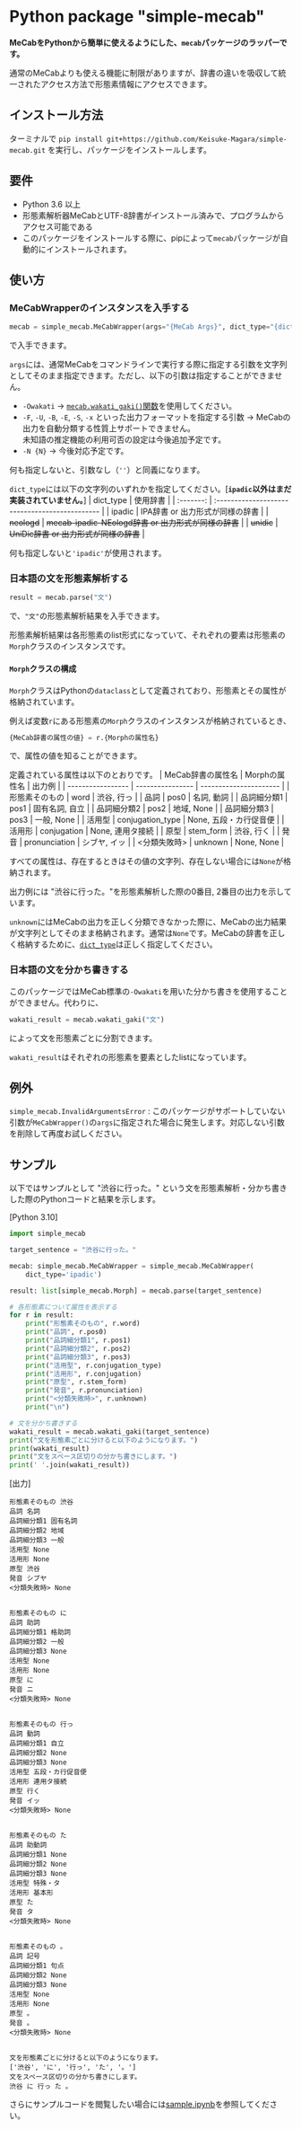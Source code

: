 # Python package "simple-mecab"

**MeCabをPythonから簡単に使えるようにした、`mecab`パッケージのラッパーです。**

通常のMeCabよりも使える機能に制限がありますが、辞書の違いを吸収して統一されたアクセス方法で形態素情報にアクセスできます。

## インストール方法

ターミナルで `pip install git+https://github.com/Keisuke-Magara/simple-mecab.git` を実行し、パッケージをインストールします。

## 要件
- Python 3.6 以上
- 形態素解析器MeCabとUTF-8辞書がインストール済みで、プログラムからアクセス可能である
- このパッケージをインストールする際に、pipによって`mecab`パッケージが自動的にインストールされます。

## 使い方

### MeCabWrapperのインスタンスを入手する
```python
mecab = simple_mecab.MeCabWrapper(args="{MeCab Args}", dict_type="{dict_type_literal})
```
で入手できます。

`args`には、通常MeCabをコマンドラインで実行する際に指定する引数を文字列としてそのまま指定できます。ただし、以下の引数は指定することができません。
- `-Owakati` → [`mecab.wakati_gaki()`関数](#日本語の文を分かち書きする)を使用してください。
- `-F`, `-U`, `-B`, `-E`, `-S`, `-x` といった出力フォーマットを指定する引数 → MeCabの出力を自動分類する性質上サポートできません。  
  未知語の推定機能の利用可否の設定は今後追加予定です。
- `-N {N}` → 今後対応予定です。

何も指定しないと、引数なし（`''`）と同義になります。


`dict_type`には以下の文字列のいずれかを指定してください。[**`ipadic`以外はまだ実装されていません。**]
| dict_type | 使用辞書                                        | 
| :-------: | :--------------------------------------------- | 
| ipadic    | IPA辞書 or 出力形式が同様の辞書                  | 
| ~~neologd~~   | ~~mecab-ipadic-NEologd辞書 or 出力形式が同様の辞書~~ | 
| ~~unidic~~    | ~~UniDic辞書 or 出力形式が同様の辞書~~               | 

何も指定しないと`'ipadic'`が使用されます。


### 日本語の文を形態素解析する
```python
result = mecab.parse("文")
```
で、`"文"`の形態素解析結果を入手できます。

形態素解析結果は各形態素のlist形式になっていて、それぞれの要素は形態素の`Morph`クラスのインスタンスです。

#### `Morph`クラスの構成
`Morph`クラスはPythonの`dataclass`として定義されており、形態素とその属性が格納されています。

例えば変数`r`にある形態素の`Morph`クラスのインスタンスが格納されているとき、
```python
{MeCab辞書の属性の値} = r.{Morphの属性名}
```
で、属性の値を知ることができます。

定義されている属性は以下のとおりです。
| MeCab辞書の属性名 | Morphの属性名    | 出力例                 | 
| ----------------- | ---------------- | ---------------------- | 
| 形態素そのもの    | word             | 渋谷, 行っ             | 
| 品詞              | pos0             | 名詞, 動詞             | 
| 品詞細分類1       | pos1             | 固有名詞, 自立         | 
| 品詞細分類2       | pos2             | 地域, None             | 
| 品詞細分類3       | pos3             | 一般, None             | 
| 活用型            | conjugation_type | None, 五段・カ行促音便 | 
| 活用形            | conjugation      | None, 連用タ接続       | 
| 原型              | stem_form        | 渋谷, 行く             | 
| 発音              | pronunciation    | シブヤ, イッ           | 
| <分類失敗時>      | unknown          | None, None             | 

すべての属性は、存在するときはその値の文字列、存在しない場合には`None`が格納されます。

出力例には "渋谷に行った。"を形態素解析した際の0番目, 2番目の出力を示しています。

`unknown`にはMeCabの出力を正しく分類できなかった際に、MeCabの出力結果が文字列としてそのまま格納されます。通常は`None`です。MeCabの辞書を正しく格納するために、[`dict_type`](#mecabwrapperのインスタンスを入手する)は正しく指定してください。


### 日本語の文を分かち書きする
このパッケージではMeCab標準の`-Owakati`を用いた分かち書きを使用することができません。代わりに、
```python
wakati_result = mecab.wakati_gaki("文")
```
によって文を形態素ごとに分割できます。

`wakati_result`はそれぞれの形態素を要素としたlistになっています。


## 例外
`simple_mecab.InvalidArgumentsError` : このパッケージがサポートしていない引数が`MeCabWrapper()`の`args`に指定された場合に発生します。対応しない引数を削除して再度お試しください。

## サンプル
以下ではサンプルとして "渋谷に行った。" という文を形態素解析・分かち書きした際のPythonコードと結果を示します。

[Python 3.10]
```python
import simple_mecab

target_sentence = "渋谷に行った。"

mecab: simple_mecab.MeCabWrapper = simple_mecab.MeCabWrapper(
    dict_type='ipadic')

result: list[simple_mecab.Morph] = mecab.parse(target_sentence)

# 各形態素について属性を表示する
for r in result:
    print("形態素そのもの", r.word)
    print("品詞", r.pos0)
    print("品詞細分類1", r.pos1)
    print("品詞細分類2", r.pos2)
    print("品詞細分類3", r.pos3)
    print("活用型", r.conjugation_type)
    print("活用形", r.conjugation)
    print("原型", r.stem_form)
    print("発音", r.pronunciation)
    print("<分類失敗時>", r.unknown)
    print("\n")

# 文を分かち書きする
wakati_result = mecab.wakati_gaki(target_sentence)
print("文を形態素ごとに分けると以下のようになります。")
print(wakati_result)
print("文をスペース区切りの分かち書きにします。")
print(' '.join(wakati_result))

```

[出力]
```
形態素そのもの 渋谷
品詞 名詞
品詞細分類1 固有名詞
品詞細分類2 地域
品詞細分類3 一般
活用型 None
活用形 None
原型 渋谷
発音 シブヤ
<分類失敗時> None


形態素そのもの に
品詞 助詞
品詞細分類1 格助詞
品詞細分類2 一般
品詞細分類3 None
活用型 None
活用形 None
原型 に
発音 ニ
<分類失敗時> None


形態素そのもの 行っ
品詞 動詞
品詞細分類1 自立
品詞細分類2 None
品詞細分類3 None
活用型 五段・カ行促音便
活用形 連用タ接続
原型 行く
発音 イッ
<分類失敗時> None


形態素そのもの た
品詞 助動詞
品詞細分類1 None
品詞細分類2 None
品詞細分類3 None
活用型 特殊・タ
活用形 基本形
原型 た
発音 タ
<分類失敗時> None


形態素そのもの 。
品詞 記号
品詞細分類1 句点
品詞細分類2 None
品詞細分類3 None
活用型 None
活用形 None
原型 。
発音 。
<分類失敗時> None


文を形態素ごとに分けると以下のようになります。
['渋谷', 'に', '行っ', 'た', '。']
文をスペース区切りの分かち書きにします。
渋谷 に 行っ た 。
```

さらにサンプルコードを閲覧したい場合には[sample.ipynb](sample.ipynb)を参照してください。
